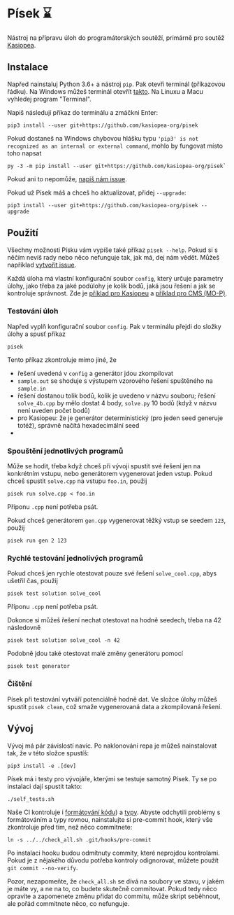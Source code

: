 # Písek ⌛

Nástroj na přípravu úloh do programátorských soutěží, primárně pro soutěž
[Kasiopea](https://kasiopea.matfyz.cz/).

## Instalace

Napřed nainstaluj Python 3.6+ a nástroj `pip`.
Pak otevři terminál (příkazovou řádku).
Na Windows můžeš terminál otevřít [takto](https://soubory.info/info/jak-otevrit-prikazovy-radek-windows-10-8-7-atd/).
Na Linuxu a Macu vyhledej program "Terminal".

Napiš následují příkaz do terminálu a zmáčkni Enter:
```
pip3 install --user git+https://github.com/kasiopea-org/pisek
```

Pokud dostaneš na Windows chybovou hlášku typu `'pip3' is not recognized as an internal or external command`,
mohlo by fungovat místo toho napsat
```
py -3 -m pip install --user git+https://github.com/kasiopea-org/pisek`
```
Pokud ani to nepomůže, [napiš nám issue](https://github.com/kasiopea-org/pisek/issues/new).


Pokud už Písek máš a chceš ho aktualizovat, přidej `--upgrade`:
```
pip3 install --user git+https://github.com/kasiopea-org/pisek --upgrade
```

## Použití

Všechny možnosti Písku vám vypíše také příkaz `pisek --help`.
Pokud si s něčím nevíš rady nebo něco nefunguje tak, jak má, dej nám vědět.
Můžeš například [vytvořit issue](https://github.com/kasiopea-org/pisek/issues/new).

Každá úloha má vlastní konfigurační soubor `config`, který určuje parametry úlohy,
jako třeba za jaké podúlohy je kolik bodů, jaká jsou řešení a jak se kontroluje správnost.
Zde je [příklad pro Kasiopeu](https://github.com/kasiopea-org/pisek/blob/master/fixtures/soucet_kasiopea/config)
a [příklad pro CMS (MO-P)](https://github.com/kasiopea-org/pisek/blob/master/fixtures/soucet_cms/config).

### Testování úloh

Napřed vyplň konfigurační soubor `config`. Pak v terminálu přejdi do složky úlohy a spusť příkaz
```
pisek
```

Tento příkaz zkontroluje mimo jiné, že
- řešení uvedená v `config` a generátor jdou zkompilovat
- `sample.out` se shoduje s výstupem vzorového řešení spuštěného na `sample.in`
- řešení dostanou tolik bodů, kolik je uvedeno v názvu souboru; řešení `solve_4b.cpp` by mělo
    dostat 4 body, `solve.py` 10 bodů (když v názvu není uveden počet bodů)
- pro Kasiopeu: že je generátor deterministický (pro jeden seed generuje totéž), správně načítá hexadecimální seed
- 
### Spouštění jednotlivých programů

Může se hodit, třeba když chceš při vývoji spustit své řešení jen na konkrétním vstupu,
nebo generátorem vygenerovat jeden vstup.
Pokud chceš spustit `solve.cpp` na vstupu `foo.in`, použij
```
pisek run solve.cpp < foo.in
```
Příponu `.cpp` není potřeba psát.

Pokud chceš generátorem `gen.cpp` vygenerovat těžký vstup se seedem `123`, použij
```
pisek run gen 2 123
```

### Rychlé testování jednolivých programů

Pokud chceš jen rychle otestovat pouze své řešení `solve_cool.cpp`, abys ušetřil čas, použij
```
pisek test solution solve_cool
```
Příponu `.cpp` není potřeba psát.

Dokonce si můžeš řešení nechat otestovat na hodně seedech, třeba na 42 následovně
```
pisek test solution solve_cool -n 42
```

Podobně jdou také otestovat malé změny generátoru pomocí
```
pisek test generator
```

### Čištění

Písek při testování vytváří potenciálně hodně dat. Ve složce úlohy můžeš
spustit `pisek clean`, což smaže vygenerovaná data a zkompilovaná řešení.

## Vývoj

Vývoj má pár závislostí navíc. Po naklonování repa je můžeš nainstalovat tak,
že v této složce spustíš:
```
pip3 install -e .[dev]
```

Písek má i testy pro vývojáře, kterými se testuje samotný Písek.
Ty se po instalaci dají spustit takto:
```
./self_tests.sh
```

Naše CI kontroluje i [formátování kódu](https://github.com/psf/black))
a [typy](http://mypy-lang.org/). Abyste odchytili problémy s formátováním
a typy rovnou, nainstalujte si pre-commit hook, který vše zkontroluje
před tím, než něco commitnete:

```
ln -s ../../check_all.sh .git/hooks/pre-commit
```

Po instalaci hooku budou odmítnuty commity, které neprojdou kontrolami.
Pokud je z nějakého důvodu potřeba kontroly odignorovat, můžete použít
`git commit --no-verify`.

Pozor, nezapomeňte, že `check_all.sh` se dívá na soubory ve stavu, v jakém je
máte vy, a ne na to, co budete skutečně commitovat. Pokud tedy něco opravíte a
zapomenete změnu přidat do commitu, může skript seběhnout, ale pořád commitnete
něco, co nefunguje.
